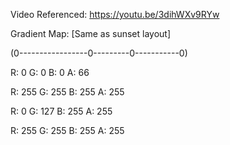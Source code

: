 Video Referenced: https://youtu.be/3dihWXv9RYw

Gradient Map: [Same as sunset layout]

(0-----------------0---------0-----------0)

R: 0 G: 0 B: 0 A: 66

R: 255 G: 255 B: 255 A: 255

R: 0 G: 127 B: 255 A: 255

R: 255 G: 255 B: 255 A: 255
